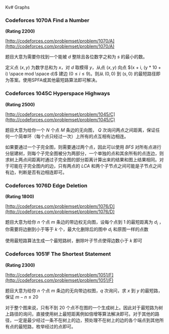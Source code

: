 Kv# Graphs

### Codeforces 1070A Find a Number

**(Rating 2200)**

[http://codeforces.com/problemset/problem/1070/A](http://codeforces.com/problemset/problem/1070/A)

题目大意为需要你找到一个能被 $d$ 整除且各位数字之和为 $s$ 的最小的数。

定义点 $(x, y)$ 为数字总和为 $x$，对 $d$ 取模得 $y$，从点 $(x, y)$ 向点 
$(x + i, (y * 10 + i) \space mod \space d)$ 建边 $(0 \leq i \leq 9)$。则从 $(0, 0)$ 到 $(s, 0)$ 的最短路径即为答案。使用SPFA或其他最短路算法即可解决。

### Codeforces 1045C Hyperspace Highways

**(Rating 2500)**

[http://codeforces.com/problemset/problem/1045/C](http://codeforces.com/problemset/problem/1045/C)

题目大意为给你一个 $N$ 个点 $M$ 条边的无向图， $Q$ 次询问两点之间距离，保证任何一个简单环（每个点只经过一次）上所有的点互相有边相连。

如果要通过一个子完全图，则需要通过两个点，因此可以使用 $BFS$ 对所有点进行分层建树，则每个子完全图被分为两部分，一个单独的点和其余所有的点连边，则求树上两点间距离时通过子完全图的部分距离计算出来的结果和图上结果相同。对于可能在子完全图内的边，只有两点的 $LCA$ 和两个子节点之间可能是子节点之间有边，判断是否有边相连即可。

### Codeforces 1076D Edge Deletion

**(Rating 1800)**

[http://codeforces.com/problemset/problem/1076/D](http://codeforces.com/problemset/problem/1076/D)

题目大意为给你 $n$ 个点 $m$ 条边的带边权无向图，设每个点到 $1$ 的最短距离为 $d_i$ ，你需要将边删到小于等于 $k$ 个，最大化删除后的图中 $d_i$ 和原图一样的点数

使用最短路算法生成一个最短路树，删除叶子节点使得边数小于 $k$ 即可

### Codeforces 1051F The Shortest Statement

**(Rating 2300)**

[http://codeforces.com/problemset/problem/1051/F](http://codeforces.com/problemset/problem/1051/F)

题目大意为给你 $n$ 个点 $m$ 条边的无向带边权图，$q$ 次询问，求 $x$ 到 $y$ 的最短路，保证 $m - n \leq 20$

对于整个图来说，只有不到 $20$ 个点不在图的一个生成树上。因此对于最短路为树上路径的询问，直接使用树上最短距离例如倍增等算法解决即可。对于其他的路径，一定是最少经过一条不在树上的边，预处理不在树上的边的各个端点到其他所有点的最短路，枚举经过的点即可。